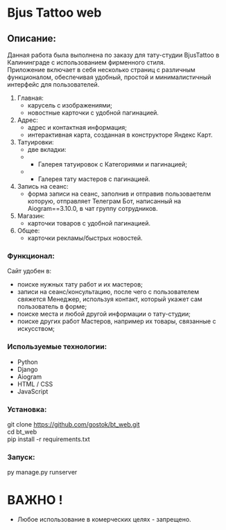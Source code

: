 # Bjus Tattoo web 


## Описание:

Данная работа была выполнена по заказу для тату-студии BjusTattoo в Калининграде с использованием фирменного стиля. <br>
Приложение включает в себя несколько страниц с различным функционалом, обеспечивая удобный, простой и минималистичный интерфейс для пользователей.

1) Главная:
   - карусель с изображениями;
   - новостные карточки с удобной пагинацией.
2) Адрес:
   - адрес и контактная информация;
   - интерактивная карта, созданная в конструкторе Яндекс Карт.
3) Татуировки:
   - две вкладки:
   - - Галерея татуировок с Категориями и пагинацией;
   - - Галерея тату мастеров с пагинацией.
4) Запись на сеанс:
   - форма записи на сеанс, заполнив и отправив пользоваетелм которую, отправляет Телеграм Бот, написанный на Aiogram==3.10.0, в чат группу сотрудников.
5) Магазин:
   - карточки товаров с удобной пагинацией.
6) Общее:
   - карточки рекламы/быстрых новостей.

### Функционал:

Сайт удобен в:
- поиске нужных тату работ и их мастеров;
- записи на сеанс/консультацию, после чего с пользователем свяжется Менеджер, используя контакт, который укажет сам пользователь в форме;
- поиске места и любой другой информации о тату-студии;
- поиске других работ Мастеров, например их товары, связанные с искусством;

### Используемые технологии:
- Python
- Django
- Aiogram
- HTML / CSS
- JavaScript

### Установка:
git clone https://github.com/gostok/bt_web.git <br>
cd bt_web <br>
pip install -r requirements.txt 

### Запуск:
py manage.py runserver

# ВАЖНО ! 
* Любое использование в комерческих целях - запрещено.

